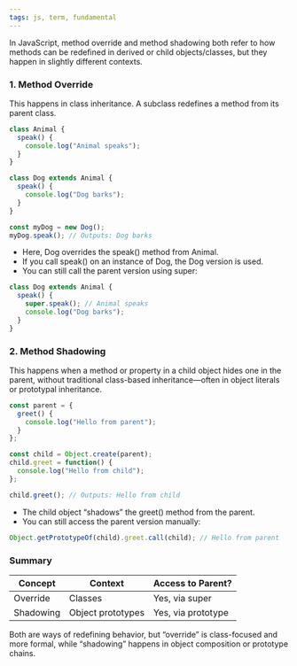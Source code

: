 ```yaml
---
tags: js, term, fundamental
---
```


In JavaScript, method override and method shadowing both refer to how methods can be redefined in derived or child objects/classes, but they happen in slightly different contexts.

### **1. Method Override**

This happens in class inheritance. A subclass redefines a method from its parent class.

```js
class Animal {
  speak() {
    console.log("Animal speaks");
  }
}

class Dog extends Animal {
  speak() {
    console.log("Dog barks");
  }
}

const myDog = new Dog();
myDog.speak(); // Outputs: Dog barks
```

- Here, Dog overrides the speak() method from Animal.
- If you call speak() on an instance of Dog, the Dog version is used.
- You can still call the parent version using super:

```js
class Dog extends Animal {
  speak() {
    super.speak(); // Animal speaks
    console.log("Dog barks");
  }
}
```

### **2. Method Shadowing**

This happens when a method or property in a child object hides one in the parent, without traditional class-based inheritance—often in object literals or prototypal inheritance.

```js
const parent = {
  greet() {
    console.log("Hello from parent");
  }
};

const child = Object.create(parent);
child.greet = function() {
  console.log("Hello from child");
};

child.greet(); // Outputs: Hello from child
```

- The child object “shadows” the greet() method from the parent.
- You can still access the parent version manually:

```js
Object.getPrototypeOf(child).greet.call(child); // Hello from parent
```

### **Summary**

|**Concept**|**Context**|**Access to Parent?**|
|---|---|---|
|Override|Classes|Yes, via super|
|Shadowing|Object prototypes|Yes, via prototype|

Both are ways of redefining behavior, but “override” is class-focused and more formal, while “shadowing” happens in object composition or prototype chains.
